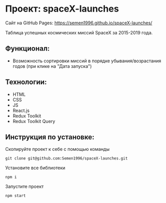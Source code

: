 # Проект: spaceX-launches
Сайт на GitHub Pages: https://semen1996.github.io/spaceX-launches/

Таблица успешных космических миссий SpaceX за 2015-2019 года.

## Функционал:

*  Возможность сортировки миссий в порядке убывания/возрастания годов (при клике на "Дата запуска")

## Технологии: 

* HTML
* CSS
* JS
* React.js
* Redux Toolkit
* Redux Toolkit Query

## Инструкция по установке: 


Скопируйте проект к себе с помощью команды

```
git clone git@github.com:Semen1996/spaceX-launches.git
```

Установите  все библиотеки

```
npm i
```

Запустите проект

```
npm start
```